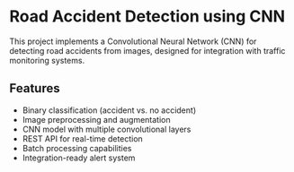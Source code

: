 # Road Accident Detection using CNN

This project implements a Convolutional Neural Network (CNN) for detecting road accidents from images, designed for integration with traffic monitoring systems.

## Features

- Binary classification (accident vs. no accident)
- Image preprocessing and augmentation
- CNN model with multiple convolutional layers
- REST API for real-time detection
- Batch processing capabilities
- Integration-ready alert system
